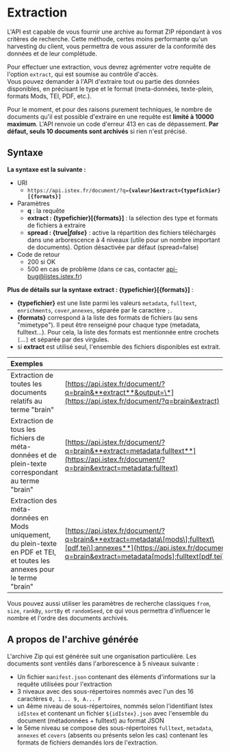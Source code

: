 # Extraction

L'API est capable de vous fournir une archive au format ZIP répondant à vos critères de recherche. Cette méthode, certes moins performante qu'un harvesting du client, vous permettra de vous assurer de la conformité des données et de leur complétude.

Pour effectuer une extraction, vous devrez agrémenter votre requête de l'option `extract`, qui est soumise au contrôle d'accès.  
Vous pouvez demander à l'API d'extraire tout ou partie des données disponibles, en précisant le type et le format \(meta-données, texte-plein, formats Mods, TEI, PDF, etc.\).

Pour le moment, et pour des raisons purement techniques, le nombre de documents qu'il est possible d'extraire en une requête est **limité à 10000 maximum**. L'API renvoie un code d'erreur 413 en cas de dépassement. **Par défaut, seuls 10 documents sont archivés** si rien n'est précisé.

## Syntaxe

**La syntaxe est la suivante :**

* URI
  * `https://api.istex.fr/document/?q=`**`{valeur}&extract={typefichier}[{formats}]`**
* Paramètres 
  * **q** : la requête
  * **extract : {typefichier}\[{formats}\]** : la sélection des type et formats de fichiers à extraire
  * **spread : {true\|**_**false**_**}** : active la répartition des fichiers téléchargés dans une arborescence à 4 niveaux \(utile pour un nombre important de documents\). Option désactivée par défaut \(spread=false\)
* Code de retour
  * 200 si OK
  * 500 en cas de problème \(dans ce cas, contacter [api-bug@listes.istex.fr](mailto:api-bug@listes.istex.fr)\)

**Plus de détails sur la syntaxe** **extract : {typefichier}\[{formats}\]** :

* **{typefichier}** est une liste parmi les valeurs `metadata`, `fulltext`, `enrichments`, `cover`,`annexes`, séparée par le caractère `;`.
* **{formats}** correspond à la liste des formats de fichiers \(au sens "mimetype"\). Il peut être renseigné pour chaque type \(metadata, fulltext...\). Pour cela, la liste des formats est mentionnée entre crochets `[`...`]` et séparée par des virgules.
* si **extract** est utilisé seul, l'ensemble des fichiers disponibles est extrait. 

| Exemples |  |
| :--- | :--- |
| Extraction de toutes les documents relatifs au terme "brain" | [https://api.istex.fr/document/?q=brain&**extract**&output=\*](https://api.istex.fr/document/?q=brain&extract) |
| Extraction de tous les fichiers de méta-données et de plein-texte correspondant au terme "brain" | [https://api.istex.fr/document/?q=brain&**extract=metadata;fulltext**](https://api.istex.fr/document/?q=brain&extract=metadata;fulltext) |
| Extraction des méta-données en Mods uniquement, du plein-texte en PDF et TEI, et toutes les annexes pour le terme "brain" | [https://api.istex.fr/document/?q=brain&**extract=metadata\[mods\];fulltext\[pdf,tei\];annexes**](https://api.istex.fr/document/?q=brain&extract=metadata[mods];fulltext[pdf,tei];annexes) |

Vous pouvez aussi utiliser les paramètres de recherche classiques `from`, `size`, `rankBy`, `sortBy` et `randomSeed`, ce qui vous permettra d'influencer le nombre et l'ordre des documents archivés.

## A propos de l'archive générée

L'archive Zip qui est générée suit une organisation particulière. Les documents sont ventilés dans l'arborescence à 5 niveaux suivante :

* Un fichier `manifest.json` contenant des éléments d'informations sur la requête utilisées pour l'extraction
* 3 niveaux avec des sous-répertoires nommés avec l'un des 16 caractères `0, 1... 9, A... F`
* un 4ème niveau de sous-répertoires, nommés selon l'identifiant Istex `idIstex` et contenant un fichier `${idIstex}.json` avec l'ensemble du document \(métadonnées + fulltext\) au format JSON
* le 5ème niveau se compose des sous-répertoires `fulltext`, `metadata`, `annexes` et `covers` \(absents ou présents selon les cas\) contenant les formats de fichiers demandés lors de l'extraction.

